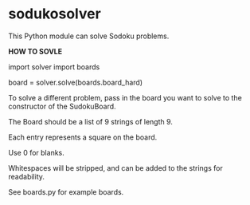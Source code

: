 # sodukosolver

This Python module can solve Sodoku problems. 

**HOW TO SOVLE**

import solver
import boards

board = solver.solve(boards.board_hard)

To solve a different problem, pass in the board you want to solve to the constructor of the SudokuBoard.

The Board should be a list of 9 strings of length 9.

Each entry represents a square on the board.

Use 0 for blanks. 

Whitespaces will be stripped, and can be added to the strings for readability.

See boards.py for example boards.

